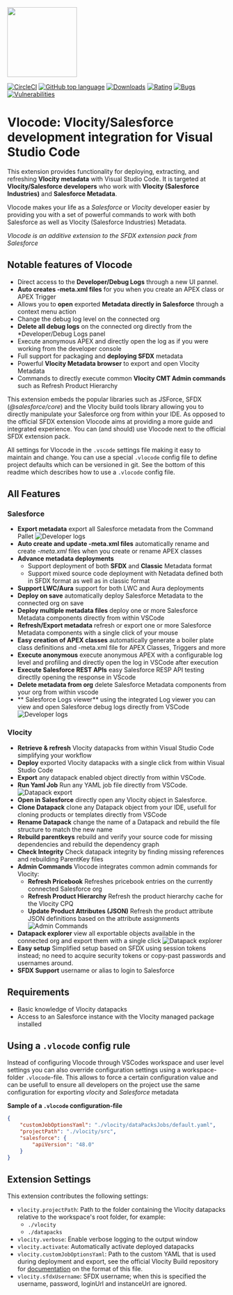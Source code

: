 <img src="https://raw.githubusercontent.com/Codeneos/vlocode/master/packages/vscode-extension/resources/logo1.png" height="160">

[![CircleCI](https://circleci.com/gh/Codeneos/vlocode/tree/master.svg?style=svg)](https://circleci.com/gh/Codeneos/vlocode/tree/master)
[![GitHub top language](https://img.shields.io/github/languages/top/codeneos/vlocode.svg?logo=github)](https://github.com/Codeneos/vlocode)
[![Downloads](https://badgen.net/vs-marketplace/d/curlybracket.vlocode)](https://marketplace.visualstudio.com/items?itemName=curlybracket.vlocode)
[![Rating](https://vsmarketplacebadge.apphb.com/rating-star/curlybracket.vlocode.svg)](https://marketplace.visualstudio.com/items?itemName=curlybracket.vlocode)
[![Bugs](https://img.shields.io/sonar/https/sonarcloud.io/curlybracket.vlocode/bugs.svg?color=lightgray&label=bugs&logo=data%3Aimage%2Fpng%3Bbase64%2CiVBORw0KGgoAAAANSUhEUgAAAEAAAABACAMAAACdt4HsAAAAolBMVEUAAAD%2FZgD%2FZgD%2FZgD%2FZgD%2FZgD%2FZgD%2FZgD%2FZgD%2FZgD%2FZgD%2FZgD%2FZgD%2FZgD%2FZgD%2FZgD%2FZgD%2FZgD%2FZgD%2FZgD%2FZgD%2FZgD%2FZgD%2FZgD%2FZgD%2FZgD%2FZgD%2FZgD%2FZgD%2FZgD%2FZgD%2FZgD%2FZgD%2FZgD%2FZgD%2FZgD%2FZgD%2FZgD%2FZgD%2FZgD%2FZgD%2FZgD%2FZgD%2FZgD%2FZgD%2FZgD%2FZgD%2FZgD%2FZgD%2FZgD%2FZgD%2FZgD%2FZgD%2FZgCXdjhZAAAANXRSTlMA%2Bg335ykFAwnr7hDZON7Ie1ZDMfTUmIUUSSLPoVAa4r6K8rtyXD62gG2xpsKSjnZpYx6qTp5XIo8AAAOWSURBVFjD7VbZtqIwEGSVRXYQAVFBFvf16v%2F%2F2tgJKsYEvPM4Z%2FLiwV7SXV2phPu3lyB71fnserLwN9HD%2BGBL4u2%2BRMk%2BeMJvw887CH6uIKuGvwhXvIK%2FEYtf1sq38epRu1GWtFa%2FLH%2FPNxFFvq6q9aGQ8LeYC19hH2L30VFWm4p8Z4Tb2H%2BRYbBC%2B2urWfvfy1hHGZx%2BHNwFeBox4alMDfhfv%2FbFJxNUvvlpqVEGe9aTYAxe85pmihGWTne8bEGnJ7qx5KG5pDNBCZssBcZ8M7CeOkcILuKUCTAP6bvo5GuAE5P1ESAsyR0JKqhxzLYfACG3ZwY8dMDsoWcOKXDFZ9tNYFnYQeMNkPh09fzZgD5loMKWfYxrREOeF3VjU%2FqUHMn8bp8w5Elwl4tba2nbTwWRNSRPBUWeFHMjkgqirckMXuPDFx5hUtcSGU4b%2BemV3BHeSHpoUut2uirL8XYSwNfCJEDetjQyjFrtNyJmjE3cnBJ54b3dgmhVBgytfIRTpENChPQ8aYNSHxzy4DkoTrmMseju1XcRmg64L866eL0nj1ER4rkZ7oghQuScgadNWz5ijIVBzlkiRCDoQKOB25Dagqhw8ECGP%2FXGHwOEwKPvCj4184HMpk%2Fwo72IGpWfzEEjze8WGwqL%2BwrIMbNafrUO52LGefCb9RUwtFG82ybvBnaecsd%2BrQYEfgD0d6lZ4x6gFdGj3%2FLDV2H%2B0tr4FHVZcjaUllDnvppk8etrRqrxzAJUOQNIGLEEcHTpwAVpNIfSRCyFDcwOZu6ACbgC6o25Quj0VrAjhINAuWInuGAMUtiHyqMp333L1AFQmCuZbr7WSTHMoBVngpsd0UCCCetm50W88DihgB5c5mNjz0oQB3hnjNWOVoKpA8Amo4Dl4wwkBupFoR4AgGnIfq7M5ScYOq0JD9jO5wPmgwmDH%2B2Qpk0%2FKyjxa32lfsYjRZtcmo0kfJERE4vyoHnihgRT1TOK0J97ngLk92MOWk5XKKxZtiu0CvNTXNlReQmu2FzIbgLlKoJ8XuLtdQ0XUZxkAfzVyzSV8N02Vtvd6s2NN8%2FSMNzaEo%2B%2F525sPG5a%2BycM08xqLAtHfX8Kj26UlZmgRTzFYlTkbJK9RjrNHUSvYWmQFj2UKbQxQ6u1Fz8ay8ojuTMR24nTekAX0aQKd5am65KRHaZvo4vivDAkfaFZdnhOKOEt7ZR9XwYBJZeKLJf7LP4vYv0BK5jBy9A2z3IAAAAASUVORK5CYII%3D)](https://sonarcloud.io/dashboard?id=curlybracket.vlocode)
[![Vulnerabilities](https://img.shields.io/sonar/https/sonarcloud.io/curlybracket.vlocode/vulnerabilities.svg?label=vulnerabilities&logo=data%3Aimage%2Fpng%3Bbase64%2CiVBORw0KGgoAAAANSUhEUgAAAEAAAABACAMAAACdt4HsAAAAolBMVEUAAAD%2FZgD%2FZgD%2FZgD%2FZgD%2FZgD%2FZgD%2FZgD%2FZgD%2FZgD%2FZgD%2FZgD%2FZgD%2FZgD%2FZgD%2FZgD%2FZgD%2FZgD%2FZgD%2FZgD%2FZgD%2FZgD%2FZgD%2FZgD%2FZgD%2FZgD%2FZgD%2FZgD%2FZgD%2FZgD%2FZgD%2FZgD%2FZgD%2FZgD%2FZgD%2FZgD%2FZgD%2FZgD%2FZgD%2FZgD%2FZgD%2FZgD%2FZgD%2FZgD%2FZgD%2FZgD%2FZgD%2FZgD%2FZgD%2FZgD%2FZgD%2FZgD%2FZgD%2FZgCXdjhZAAAANXRSTlMA%2Bg335ykFAwnr7hDZON7Ie1ZDMfTUmIUUSSLPoVAa4r6K8rtyXD62gG2xpsKSjnZpYx6qTp5XIo8AAAOWSURBVFjD7VbZtqIwEGSVRXYQAVFBFvf16v%2F%2F2tgJKsYEvPM4Z%2FLiwV7SXV2phPu3lyB71fnserLwN9HD%2BGBL4u2%2BRMk%2BeMJvw887CH6uIKuGvwhXvIK%2FEYtf1sq38epRu1GWtFa%2FLH%2FPNxFFvq6q9aGQ8LeYC19hH2L30VFWm4p8Z4Tb2H%2BRYbBC%2B2urWfvfy1hHGZx%2BHNwFeBox4alMDfhfv%2FbFJxNUvvlpqVEGe9aTYAxe85pmihGWTne8bEGnJ7qx5KG5pDNBCZssBcZ8M7CeOkcILuKUCTAP6bvo5GuAE5P1ESAsyR0JKqhxzLYfACG3ZwY8dMDsoWcOKXDFZ9tNYFnYQeMNkPh09fzZgD5loMKWfYxrREOeF3VjU%2FqUHMn8bp8w5Elwl4tba2nbTwWRNSRPBUWeFHMjkgqirckMXuPDFx5hUtcSGU4b%2BemV3BHeSHpoUut2uirL8XYSwNfCJEDetjQyjFrtNyJmjE3cnBJ54b3dgmhVBgytfIRTpENChPQ8aYNSHxzy4DkoTrmMseju1XcRmg64L866eL0nj1ER4rkZ7oghQuScgadNWz5ijIVBzlkiRCDoQKOB25Dagqhw8ECGP%2FXGHwOEwKPvCj4184HMpk%2Fwo72IGpWfzEEjze8WGwqL%2BwrIMbNafrUO52LGefCb9RUwtFG82ybvBnaecsd%2BrQYEfgD0d6lZ4x6gFdGj3%2FLDV2H%2B0tr4FHVZcjaUllDnvppk8etrRqrxzAJUOQNIGLEEcHTpwAVpNIfSRCyFDcwOZu6ACbgC6o25Quj0VrAjhINAuWInuGAMUtiHyqMp333L1AFQmCuZbr7WSTHMoBVngpsd0UCCCetm50W88DihgB5c5mNjz0oQB3hnjNWOVoKpA8Amo4Dl4wwkBupFoR4AgGnIfq7M5ScYOq0JD9jO5wPmgwmDH%2B2Qpk0%2FKyjxa32lfsYjRZtcmo0kfJERE4vyoHnihgRT1TOK0J97ngLk92MOWk5XKKxZtiu0CvNTXNlReQmu2FzIbgLlKoJ8XuLtdQ0XUZxkAfzVyzSV8N02Vtvd6s2NN8%2FSMNzaEo%2B%2F525sPG5a%2BycM08xqLAtHfX8Kj26UlZmgRTzFYlTkbJK9RjrNHUSvYWmQFj2UKbQxQ6u1Fz8ay8ojuTMR24nTekAX0aQKd5am65KRHaZvo4vivDAkfaFZdnhOKOEt7ZR9XwYBJZeKLJf7LP4vYv0BK5jBy9A2z3IAAAAASUVORK5CYII%3D)](https://sonarcloud.io/dashboard?id=curlybracket.vlocode)

# **Vlocode**: Vlocity/Salesforce development integration for Visual Studio Code

This extension provides functionality for deploying, extracting, and refreshing **Vlocity metadata** with Visual Studio Code.
It is targeted at **Vlocity/Salesforce developers** who work with **Vlocity (Salesforce Industries)** and **Salesforce Metadata**.

Vlocode makes your life as a _Salesforce_ or _Vlocity_ developer easier by providing you with a set of powerful commands to work with both Salesforce as well as Vlocity (Salesforce Industries) Metadata.

_Vlocode is an additive extension to the SFDX extension pack from Salesforce_

## Notable features of **Vlocode**

-   Direct access to the **Developer/Debug Logs** through a new UI pannel.
-   **Auto creates -meta.xml files** for you when you create an APEX class or APEX Trigger
-   Allows you to **open** exported **Metadata directly in Salesforce** through a context menu action
-   Change the debug log level on the connected org
-   **Delete all debug logs** on the connected org directly from the \*Developer/Debug Logs panel
-   Execute anonymous APEX and directly open the log as if you were working from the developer console
-   Full support for packaging and **deploying SFDX** metadata
-   Powerful **Vlocity Metadata browser** to export and open Vlocity Metadata
-   Commands to directly execute common **Vlocity CMT Admin commands** such as Refresh Product Hierarchy

This extension embeds the popular libraries such as JSForce, SFDX (_@salesforce/core_) and the Vlocity build tools library allowing you to directly manipulate your Salesforce org from within your IDE. As opposed to the official SFDX extension Vlocode aims at providing a more guide and integrated experience. You can (and should) use Vlocode next to the official SFDX extension pack.

All settings for Vlocode in the `.vscode` settings file making it easy to maintain and change. You can use a special `.vlocode` config file to define project defaults which can be versioned in git. See the bottom of this readme which describes how to use a `.vlocode` config file.

## All Features

### Salesforce

-   **Export metadata** export all Salesforce metadata from the Command Pallet
    ![Developer logs](packages/vscode-extension/resources/exportMetadata.gif)
-   **Auto create and update -meta.xml files** automatically rename and create _-meta.xml_ files when you create or rename APEX classes
-   **Advance metadata deployments**
    -   Support deployment of both **SFDX** and **Classic** Metadata format
    -   Support mixed source code deployment with Netadata defined both in SFDX format as well as in classic format
-   **Support LWC/Aura** support for both LWC and Aura deployments
-   **Deploy on save** automatically deploy Salesforce Metadata to the connected org on save
-   **Deploy multiple metadata files** deploy one or more Salesforce Metadata components directly from within VSCode
-   **Refresh/Export metadata** refresh or export one or more Salesforce Metadata components with a single click of your mouse
-   **Easy creation of APEX classes** automatically generate a boiler plate class definitions and -meta.xml file for APEX Classes, Triggers and more
-   **Execute anonymous** execute anonymous APEX with a configurable log level and profiling and directly open the log in VSCode after execution
-   **Execute Salesforce REST APIs** easy Salesforce RESP API testing directlly opening the response in VScode
-   **Delete metadata from org** delete Salesforce Metadata components from your org from within vscode
-   ** Salesforce Logs viewer** using the integrated Log viewer you can view and open Salesforce debug logs directly from VSCode
    ![Developer logs](packages/vscode-extension/resources/developerLogs.png)

### Vlocity

-   **Retrieve & refresh** Vlocity datapacks from within Visual Studio Code simplifying your workflow
-   **Deploy** exported Vlocity datapacks with a single click from within Visual Studio Code
-   **Export** any datapack enabled object directly from within VSCode.
-   **Run Yaml Job** Run any YAML job file directly from VSCode.
    ![Datapack export](packages/vscode-extension/resources/exportDatapack.gif)
-   **Open in Salesforce** directly open any Vlocity object in Salesforce.
-   **Clone Datapack** clone any Datapack object from your IDE, usefull for cloning products or templates directly from VSCode
-   **Rename Datapack** change the name of a Datapack and rebuild the file structure to match the new name
-   **Rebuild parentkeys** rebuild and verify your source code for missing dependencies and rebuild the dependency graph
-   **Check Integrity** Check datapack integrity by finding missing references and rebuilding ParentKey files
-   **Admin Commands** Vlocode integrates common admin commands for Vlocity:
    -   **Refresh Pricebook** Refreshes pricebook entries on the currently connected Salesforce org
    -   **Refresh Product Hierarchy** Refresh the product hierarchy cache for the Vlocity CPQ
    -   **Update Product Attributes (JSON)** Refresh the product attribute JSON definitions based on the attribute assignments
        ![Admin Commands](packages/vscode-extension/resources/adminCommands.gif)
-   **Datapack explorer** view all exportable objects available in the connected org and export them with a single click
    ![Datapack explorer](packages/vscode-extension/resources/exploreDatapack.gif)
-   **Easy setup** Simplified setup based on SFDX using session tokens instead; no need to acquire security tokens or copy-past passwords and usernames around.
-   **SFDX Support** username or alias to login to Salesforce

## Requirements

-   Basic knowledge of Vlocity datapacks
-   Access to an Salesforce instance with the Vlocity managed package installed

## Using a `.vlocode` config rule

Instead of configuring Vlocode through VSCodes workspace and user level settings you can also override configuration settings using a workspace-folder `.vlocode`-file. This allows to force a certain configuration value and can be usefull to ensure all developers on the project use the same configuration for exporting _vlocity_ and _Salesforce_ metadata

**Sample of a `.vlocode` configuration-file**

```json
{
    "customJobOptionsYaml": "./vlocity/dataPacksJobs/default.yaml",
    "projectPath": "./vlocity/src",
    "salesforce": {
        "apiVersion": "48.0"
    }
}
```

## Extension Settings

This extension contributes the following settings:

-   `vlocity.projectPath`: Path to the folder containing the Vlocity datapacks relative to the workspace's root folder, for example:
    -   `./vlocity`
    -   `./datapacks`
-   `vlocity.verbose`: Enable verbose logging to the output window
-   `vlocity.activate`: Automatically activate deployed datapacks
-   `vlocity.customJobOptionsYaml`: Path to the custom YAML that is used during deployment and export, see the official Vlocity Build repository for [documentation](https://github.com/vlocityinc/vlocity_build#additional-command-line-options) on the format of this file.
-   `vlocity.sfdxUsername`: SFDX username; when this is specified the username, password, loginUrl and instanceUrl are ignored.
